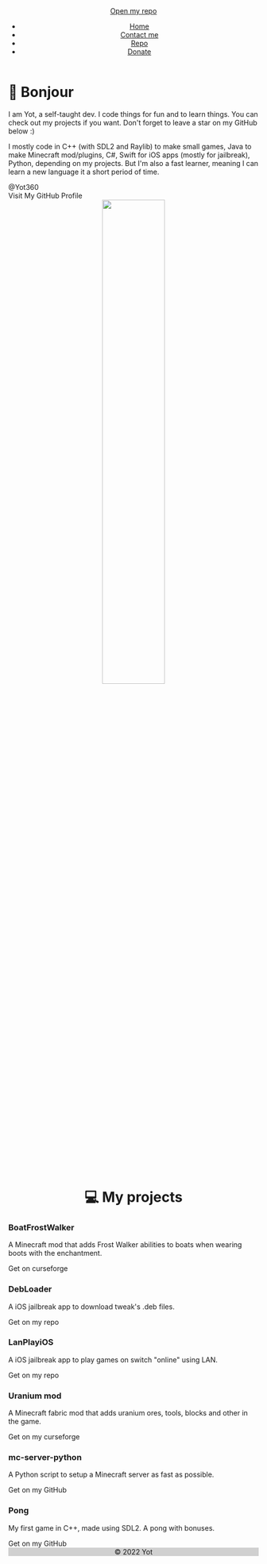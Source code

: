 

<!DOCTYPE html>
<html lang="en">
<head>
<meta charset="UTF-8">
<meta http-equiv="X-UA-Compatible" content="IE=edge">
<meta name="viewport" content="width=device-width, initial-scale=1.0">
<meta name="keywords" content="yot Yot360 yot-dev yot-repo repo" />
<meta name="author" content="Yot @Yot360" />
<title>Yot | Home</title>
<link rel="stylesheet" href="CSS/style.css">
<link rel="stylesheet" href="CSS/brands.min.css">
<link rel="stylesheet" href="CSS/fontawesome.min.css" type="text/css">
<link rel="icon" type="image/png" href="assets/profile.png" />

<meta content="Yot" property="og:title" />
<meta content="A website where you can find my projects" property="og:description" />
<meta content="https://yot-dev.com" property="og:url" />
<meta content="http://yot-dev.com/icon.png" property="og:image" />
<meta property="og:image:secure_url" content="https://yot-dev.com/icon.png" />
<meta content="#43B581" data-react-helmet="true" name="theme-color" />

<link rel="preconnect" href="https://fonts.googleapis.com">
<link rel="preconnect" href="https://fonts.gstatic.com" crossorigin>
<link href="https://fonts.googleapis.com/css2?family=Nunito&display=swap" rel="stylesheet">

<script async src="https://www.googletagmanager.com/gtag/js?id=G-LXWKLCQMHH"></script>
<script>
    window.dataLayer = window.dataLayer || [];
    function gtag(){dataLayer.push(arguments);}
    gtag('js', new Date());

    gtag('config', 'G-LXWKLCQMHH');
    </script>
</head>
<body>
<header>
<div class="mobile-nav-bar" style="margin-top: 1%; margin-bottom: 1%;">
<a href="#" class="toggle-button">
<span class="bar"></span>
<span class="bar"></span>
<span class="bar"></span>
</a>
<a href="https://repo.yot-dev.com" id="repo">Open my repo</a>
</div>
<div class="nav-bar" role="navigation" style="margin-top: 1%; margin-bottom: 1%;">
<ul clas="menu">
<li><a href="/">Home</a></li>

<li><a href="contact/">Contact me</a></li>
<li><a href="https://repo.yot-dev.com" target="_blank" rel="noopener noreferrer">Repo</a></li>
<li><a href="https://www.paypal.com/donate/?hosted_button_id=NLB79VBCZMS3J" target="_blank" rel="noopener noreferrer">Donate</a></li>
</ul>
</div>
</header>
<script src="JS/index.js"></script>

<div class="parent">
<div class="sub-1">
<h1 class="title">👋 Bonjour</h1>
<p>
I am Yot, a self-taught dev. I code things for fun and to learn things.
You can check out my projects if you want. Don't forget to leave a star on my GitHub below :)
</p>
<p>
I mostly code in C++ (with SDL2 and Raylib) to make small games, Java to make Minecraft mod/plugins, C#,
Swift for iOS apps (mostly for jailbreak), Python, depending on my projects. But I'm also a fast
learner, meaning I can learn a new language it a short period of time.
</p>
<div class="github-card" onclick="window.open('https://github.com/Yot360', '_blank');" style="cursor: pointer;">
<div id="github">
<a id="icon"><i class="fa-brands fa-github"></i></a>
<a id="label">
<span id="username">@Yot360</span>
<br/>
<span id="description">Visit My GitHub Profile</span>
</a>
</div>
</div>
</div>
<div class="sub-2">
<center class="image"><img class="profile-pic" src="assets/profile.jpeg" width="50%"></center>
</div>
</div>
<div class="sub-3">
<h1 style="text-align: center;">💻 My projects</h1>
<div class="cards-proj">
<div class="card">
<h3>BoatFrostWalker</h3>
<p>
A Minecraft mod that adds Frost Walker abilities to boats when wearing boots with the enchantment.
</p>
<div class="repo-card" onclick="window.open('https://www.curseforge.com/minecraft/mc-mods/frost-walker-b
oat-fabric', '_blank');" style="cursor: pointer;">
<div id="repo-inside">
<a id="label">
<span id="description">Get on curseforge</span>
</a>
</div>
</div>
</div>
<div class="card proj1">
<h3>DebLoader</h3>
<p>
A iOS jailbreak app to download tweak's .deb files.
</p>
<div class="repo-card" onclick="window.open('https://repo.yot-dev.com', '_blank');" style="cursor: pointer;">
<div id="repo-inside">
<a id="icon"><i class="fa-brands fa-apple"></i></a>
<a id="label">
<span id="description">Get on my repo</span>
</a>
</div>
</div>
</div>
<div class="card proj2">
<h3>LanPlayiOS</h3>
<p>
A iOS jailbreak app to play games on switch "online" using LAN.
</p>
<div class="repo-card" onclick="window.open('https://repo.yot-dev.com', '_blank');" style="cursor: pointer;">
<div id="repo-inside">
<a id="icon"><i class="fa-brands fa-apple"></i></a>
<a id="label">
<span id="description">Get on my repo</span>
</a>
</div>
</div>
</div>
<div class="card proj3">
<h3>Uranium mod</h3>
<p>
A Minecraft fabric mod that adds uranium ores, tools, blocks and other in the game.
</p>
<div class="repo-card" onclick="window.open('https://www.curseforge.com/minecraft/mc-mods/uranium-mod-fabric', '_blank');" style="cursor: pointer;">
<div id="repo-inside">
<a id="label">
<span id="description">Get on my curseforge</span>
</a>
</div>
</div>
</div>
<div class="card proj4">
<h3>mc-server-python</h3>
<p>
A Python script to setup a Minecraft server as fast as possible.
</p>
<div class="repo-card" onclick="window.open('https://github.com/Yot360/mc-server-python', '_blank');" style="cursor: pointer;">
<div id="repo-inside">
<a id="icon"><i class="fa-brands fa-github"></i></a>
<a id="label">
<span id="description">Get on my GitHub</span>
</a>
</div>
</div>
</div>
<div class="card proj4">
<h3>Pong</h3>
<p>
My first game in C++, made using SDL2. A pong with bonuses.
</p>
<div class="repo-card" onclick="window.open('https://github.com/Yot360/pong', '_blank');" style="cursor: pointer;">
<div id="repo-inside">
<a id="icon"><i class="fa-brands fa-github"></i></a>
<a id="label">
<span id="description">Get on my GitHub</span>
</a>
</div>
</div>
</div>
</div>
</div>
</body>
<footer style="background: #d0d0d0;">
<p style="text-align: center; margin: 0;">© 2022 Yot</p>
</footer>
</html>
